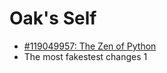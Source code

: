 # Oak's Self

- [#119049957: The Zen of Python](119049957-zen-of-python.md)
- The most fakestest changes 1

